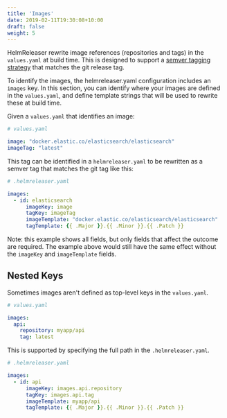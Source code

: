 ```yaml
---
title: 'Images'
date: 2019-02-11T19:30:08+10:00
draft: false
weight: 5
---
```


HelmReleaser rewrite image references (repositories and tags) in the `values.yaml` at build time. This is designed to support a [semver tagging strategy](https://medium.com/@mccode/using-semantic-versioning-for-docker-image-tags-dfde8be06699) that matches the git release tag.

To identify the images, the helmreleaser.yaml configuration includes an `images` key. In this section, you can identify where your images are defined in the `values.yaml`, and define template strings that will be used to rewrite these at build time.

Given a `values.yaml` that identifies an image:

```yaml
# values.yaml

image: "docker.elastic.co/elasticsearch/elasticsearch"
imageTag: "latest"
```

This tag can be identified in a `helmreleaser.yaml` to be rewritten as a semver tag that matches the git tag like this:

```yaml
# .helmreleaser.yaml

images:
  - id: elasticsearch
      imageKey: image
      tagKey: imageTag
      imageTemplate: "docker.elastic.co/elasticsearch/elasticsearch"
      tagTemplate: {{ .Major }}.{{ .Minor }}.{{ .Patch }}
```

Note: this example shows all fields, but only fields that affect the outcome are required. The example above would still have the same effect without the `imageKey` and `imageTemplate` fields.

## Nested Keys

Sometimes images aren't defined as top-level keys in the `values.yaml`.

```yaml
# values.yaml

images:
  api:
    repository: myapp/api
    tag: latest
```

This is supported by specifying the full path in the `.helmreleaser.yaml`.

```yaml
# .helmreleaser.yaml

images:
  - id: api
      imageKey: images.api.repository
      tagKey: images.api.tag
      imageTemplate: myapp/api
      tagTemplate: {{ .Major }}.{{ .Minor }}.{{ .Patch }}
```
